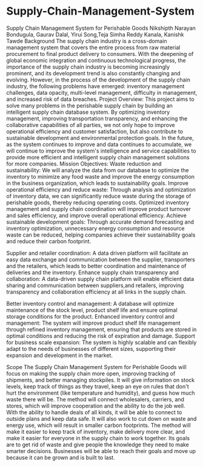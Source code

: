 # Supply-Chain-Management-System
Supply Chain Management System for Perishable Goods
Nikshipth Narayan Bondugula, Gaurav Dalal, Yirui Song,Teja Simha Reddy Kanala,
 Kanishk Tawde
Background
The supply chain industry is a cross-domain management system that covers the entire process from raw material procurement to final product delivery to consumers. With the deepening of global economic integration and continuous technological progress, the importance of the supply chain industry is becoming increasingly prominent, and its development trend is also constantly changing and evolving. However, in the process of the development of the supply chain industry, the following problems have emerged: inventory management challenges, data opacity, multi-level management, difficulty in management, and increased risk of data breaches.
Project Overview:
This project aims to solve many problems in the perishable supply chain by building an intelligent supply chain database system. By optimizing inventory management, improving transportation transparency, and enhancing the collaborative capabilities of all parties, we not only hope to improve operational efficiency and customer satisfaction, but also contribute to sustainable development and environmental protection goals. In the future, as the system continues to improve and data continues to accumulate, we will continue to improve the system's intelligence and service capabilities to provide more efficient and intelligent supply chain management solutions for more companies.
Mission Objectives:
Waste reduction and sustainability: 
We will analyze the data from our database to optimize the inventory to minimize any food waste and improve the energy consumption in the business organization, which leads to sustainability goals.
Improve operational efficiency and reduce waste:
Through analysis and optimization of inventory data, we can significantly reduce waste during the storage of perishable goods, thereby reducing operating costs.
Optimized inventory management and supply chain coordination will improve product turnover and sales efficiency, and improve overall operational efficiency.
Achieve sustainable development goals:
Through accurate demand forecasting and inventory optimization, unnecessary energy consumption and resource waste can be reduced, helping companies achieve their sustainability goals and reduce their carbon footprint.


Supplier and retailer coordination: 
A data driven platform will facilitate an easy data exchange and communication between the supplier, transporters and the retailers, which leads to better coordination and maintenance of deliveries and the inventory.
	Enhance supply chain transparency and collaboration:
A data-driven supply chain platform will enable efficient data sharing and communication between suppliers,and retailers, improving transparency and collaboration efficiency at all links in the supply chain.


Better inventory control and management: 
A database will optimize maintenance of the stock level, product shelf life and ensure optimal storage conditions for the product.
	Enhanced inventory control and management:
The system will improve product shelf life management through refined inventory management, ensuring that products are stored in optimal conditions and reducing the risk of expiration and damage.
Support for business scale expansion:
The system is highly scalable and can flexibly adapt to the needs of businesses of different sizes, supporting their expansion and development in the market.

Scope
The Supply Chain Management System for Perishable Goods will focus on making the supply chain more open, improving tracking of shipments, and better managing stockpiles. It will give information on stock levels, keep track of things as they travel, keep an eye on rules that don't hurt the environment (like temperature and humidity), and guess how much waste there will be. The method will connect wholesalers, carriers, and stores, which will improve cooperation and the ability to do the job well. With the ability to handle deals of all kinds, it will be able to connect to outside plans and keep data safe. It will also work to cut down on waste and energy use, which will result in smaller carbon footprints. The method will make it easier to keep track of inventory, make delivery more clear, and make it easier for everyone in the supply chain to work together. Its goals are to get rid of waste and give people the knowledge they need to make smarter decisions. Businesses will be able to reach their goals and move up because it can be grown and is built to last.






